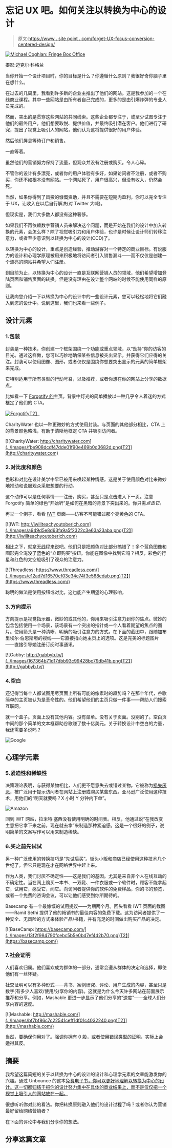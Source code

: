 # 忘记 UX 吧。如何关注以转换为中心的设计

> 原文:[https://www . site point . com/forget-UX-focus-conversion-centered-design/](https://www.sitepoint.com/forget-ux-focus-conversion-centered-design/)

[![Michael Coghlan:  Fringe Box Office](../Images/0e2cc4a3c7842b23000ce0cc2183d884.png)](https://www.flickr.com/photos/mikecogh/8477788358/)

摄影:迈克尔·科格兰

当你开始一个设计项目时，你的目标是什么？你遵循什么原则？我很好奇你脑子里在想什么。

在过去的几周里，我看到许多新的企业主推出了他们的网站。这是我参加的一个在线商业课程。其中一些网站是由所有者自己完成的，更多的是由引爆炸弹的专业人员完成的。

然而，突出的是贯穿这些网站的共同线索。这些企业都专注于，或至少试图专注于他们的最终用户。他们想要取悦、提供价值，并最终吸引潜在客户。他们进行了研究，提出了视觉上吸引人的网站，他们认为这将提供很好的用户体验。

然后他们屏息等待订户和销售。

一直等着。

虽然他们的营销努力保持了流量，但观众并没有注册或购买。令人心碎。

不管你的设计有多漂亮，或者你的用户体验有多好，如果访问者不注册，或者不购买，你还不如根本没有网站。一个网站死了，用户很高兴，但没有收入，仍然会死。

当然，如果你得到了风投的慷慨资助，并且不需要在短期内盈利，你可以完全专注于 UX，让收入在以后自行解决(对 Twitter 大喊)。

但现实是，我们大多数人都没有这种奢侈。

如果我们不再依赖数字营销人员来解决这个问题，而是开始在我们的设计中加入转换的元素，会怎么样？除了视觉吸引力和用户体验，也许是时候让设计师们转移注意力，或者至少意识到以转换为中心的设计(CCD)了。

以转换为中心的设计，重点是创造经验，推动游客对一个特定的商业目标。有说服力的设计和心理学原理被用来积极地将访问者引入销售漏斗——而不仅仅是创建一个漂亮的网站并希望人们注册。

到目前为止，以转换为中心的设计一直是互联网营销人员的领域，他们希望增加登陆页面和销售页面的转换。但是没有理由在设计整个网站的时候不能使用同样的原则。

让我向您介绍一下以转换为中心的设计中的一些设计元素，您可以轻松地将它们融入到您的设计中。说到这里，我们也来看一些例子。

## 设计元素

### 1.包装

封装是一种技术，你创建一个框架围绕一个功能或重点领域，以“劫持”你的访客的目光。通过这样做，您可以巧妙地确保某些信息被突出显示，并获得它们应得的关注。封装可以使用图像、图形，或者仅仅是围绕你想要突出显示的元素的简单框架来完成。

它特别适用于所有类型的行动号召，以及推荐，或者你想在你的网站上分享的数据点。

比如看一下 [Forgotify 的](http://forgotify.com/)主页。背景中灯光的简单播放以一种几乎令人着迷的方式框定了他们的 CTA。

[![Forgotify](../Images/66e851fe3d925ca1692fc28298e71aab.png)T2】](http://forgotify.com)

CharityWater 也以一种更微妙的方式使用封装。与页面的其他部分相比，CTA 上的背景颜色略浅，有助于清晰地框定 CTA 并吸引访问者。

[![CharityWater: http://charitywater.com](../Images/fbe908dcdf47dde01f90e469b0d3682d.png)T2】](http://charitywater.com)

### 2.对比度和颜色

色彩和对比在设计美学中早已被用来唤起某种情感。这是关于使用颜色对比来微妙地推动和说服观众采取想要的行动。

这个动作可以是任何事情——注册，购买，甚至只是点击进入下一页。注意 Forgotify 简单的绿色“开始听”是如何在黑暗的背景下突出来的。你只需*点击它。*

再举一个例子，看看 [IWT](http://iwillteachyoutoberich.com) 页面——访客不可能错过那个亮黄色的 CTA。

[![IWT: http://iwillteachyoutoberich.com](../Images/a949d5e8d63fa9a5f2322c3e63a23aba.png)T2】](http://iwillteachyoutoberich.com)

相比之下，就拿[无线程](https://www.threadless.com/)来说吧。他们只是把颜色对比部分搞错了！多个蓝色图像和图形完全淹没了蓝色的“立即购买”按钮。你能在图像中找到它吗？相反，彩色的行星和红色的太空舱吸引了观众的注意力。

[![Threadless: https://www.threadless.com/](../Images/e12ad7d16570ef03e34c74f3e568edab.png)T2】](https://www.threadless.com/)

聪明的做法是使用按钮或对比，这也能产生期望的心理影响。

### 3.方向提示

方向提示是视觉指示器，微妙的或其他的，你用来吸引注意力到你的焦点。微妙的包含包括使用一个场景，该场景有一个突出的指针或一个人看着期望的焦点的图片。使用箭头是一种清晰、明确的吸引注意力的方式。在下面的截图中，跟随加布里埃尔·伯恩斯坦的视线——它直接指向她主页上的选项。这是完美的标题图片——直接引导她注册订阅时事通讯。

[![Gabby: http://gabbyb.tv/](../Images/167364b71d17dbb93c99428bc79db41b.png)T2】](http://gabbyb.tv/)

### 4.空白

还记得当每个人都试图用尽页面上所有可能的像素时的趋势吗？在那个年代，谷歌简单的主页被认为是革命性的。他们希望他们的主页只做一件事——帮助人们搜索互联网。

就一个盒子。页面上没有其他内容。没有菜单。没有关于页面。没别的了。空白页中间的那个简单的文本框帮助谷歌赚了数十亿美元。关于转换设计中空白的力量，我还需要多说吗？

![Google](../Images/5a9a49eaa037f9afd53b25a918412f55.png)

## 心理学元素

### 5.紧迫性和稀缺性

决策理论表明，与获得某物相比，人们更不愿意失去或错过某物。它被称为[损失厌恶](http://en.wikipedia.org/wiki/Loss_aversion)，被广泛用于提示访问者在网站上注册或购买某些东西。亚马逊广泛使用这种技术，用他们的“明天就要吗？X 小时 Y 分钟内下单”。

![Amazon](../Images/4c2fbbf30bd34f9930fe9f1e5e781b8d.png)

回到 IWT 网站，拉米特·塞西没有使用明确的时间表。相反，他通过说“在我改变主意把它拿下来之前，现在就去拿”来制造那种紧迫感。这是一个很好的例子，说明简单的文案写作可以用来制造稀缺。

### 6.买之前先试试

另一种广泛使用的转换技巧是“先试后买”。街头小贩和商店已经使用这种技术几个世纪了，但它只是现在才在网络世界中赶上来。

作为人类，我们讨厌不确定性——这是我们的基因。尤其是来自非个人在线互动的不确定性。当在网上购买一本书、一双鞋、一件衣服或一个软件时，顾客不能拿起它，试用它，感受它，闻它。向访问者提供你的软件的免费样品，你的书的预览，或者一个免费的咨询会议，可以让他们感受到你所期待的。

Basecamp 有一个最慷慨的试用提议——为期两个月。回头看看 IWT 页面的截图——Ramit Sethi 提供了他的畅销书的最佳内容的免费下载。这为访问者提供了一种安全、无风险的方式来体验产品/书籍，并有充足的时间做出购买产品的决定。

[![BaseCamp: https://basecamp.com/](../Images/13f2f984790fcebc5b5e0bd7ef4d2b70.png)T2】](https://basecamp.com/)

### 7.社会证明

人们喜欢归属。他们喜欢成为群体的一部分，通常会遵从群体的决定和选择，即使他们有一丝怀疑。

社交证明可以有多种形式——背书、案例研究、评论、用户生成的内容，甚至只是数字(有多少人喜欢/使用/分享你的内容)。这就是为什么今天许多网站在前面展示推荐和分享。例如，Mashable 更进一步显示了他们分享的“速度”——全球人们分享内容的速度。

[![Mashable: http://mashable.com/](../Images/bf7bf86c7c22541ceff1df01c4032240.png)T2】](http://mashable.com/)

当然，要确保你用对了。强调你拥有 0 股，或者[使用错误类型的证明](http://unbounce.com/conversion-rate-optimization/why-customer-testimonials/)，实际上会适得其反。

## 摘要

我希望这篇简短的关于以转换为中心的设计的设计和心理学元素的文章能激发你的兴趣。通过 Unbounce 的这本[免费电子书，你可以更好地理解以转换为中心的设计。这一切都归结于把你的设计努力集中在具体的商业结果上，而不是仅仅把一个视觉上吸引人的网站放在一起。](http://unbounce.com/conversion-centered-design-guide/)

很想听听你对此的看法。你把转换原则融入他们的设计过程了吗？或者你认为营销最好留给网络营销者？

在下面的评论中与我们分享你的想法。

## 分享这篇文章